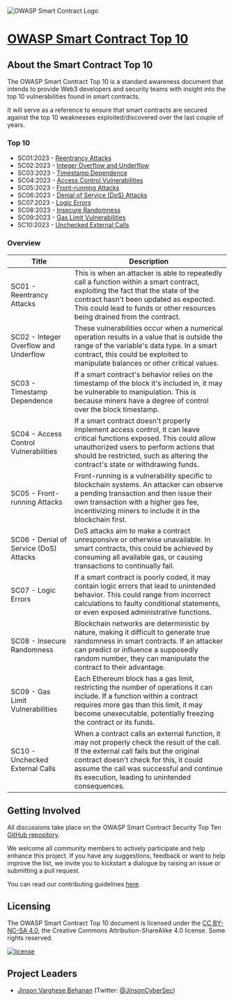 ![OWASP Smart Contract Logo](https://github.com/jinsonvarghese/test/blob/main/assets/images/OWASP%20Smart%20Contract.png)

# [OWASP Smart Contract Top 10](https://owasp.org/www-project-smart-contract-security-top-10/)

## About the Smart Contract Top 10

The OWASP Smart Contract Top 10 is a standard awareness document that intends to provide Web3 developers and security teams with insight into the top 10 vulnerabilities found in smart contracts. 

It will serve as a reference to ensure that smart contracts are secured against the top 10 weaknesses exploited/discovered over the last couple of years.

### Top 10

* SC01:2023 - [Reentrancy Attacks](2023/en/src/SC01-reentrancy-attacks.md)
* SC02:2023 - [Integer Overflow and Underflow](2023/en/src/SC02-integer-overflow-underflow.md)
* SC03:2023 - [Timestamp Dependence](2023/en/src/SC03-timestamp-dependence.md)
* SC04:2023 - [Access Control Vulnerabilities](2023/en/src/SC04-access-control-vulnerabilities.md)
* SC05:2023 - [Front-running Attacks](2023/en/src/SC05-front-running-attacks.md)
* SC06:2023 - [Denial of Service (DoS) Attacks](2023/en/src/SC06-denial-of-service-attacks.md)
* SC07:2023 - [Logic Errors](2023/en/src/SC07-logic-errors.md)
* SC08:2023 - [Insecure Randomness](2023/en/src/SC08-insecure-randomness.md)
* SC09:2023 - [Gas Limit Vulnerabilities](2023/en/src/SC09-gas-limit-vulnerabilities.md)
* SC10:2023 - [Unchecked External Calls](2023/en/src/SC10-unchecked-external-calls.md)

### Overview

| Title | Description |
| -- | -- |
| SC01 - Reentrancy Attacks | This is when an attacker is able to repeatedly call a function within a smart contract, exploiting the fact that the state of the contract hasn't been updated as expected. This could lead to funds or other resources being drained from the contract. |
| SC02 - Integer Overflow and Underflow | These vulnerabilities occur when a numerical operation results in a value that is outside the range of the variable's data type. In a smart contract, this could be exploited to manipulate balances or other critical values. |
| SC03 - Timestamp Dependence | If a smart contract's behavior relies on the timestamp of the block it's included in, it may be vulnerable to manipulation. This is because miners have a degree of control over the block timestamp. |
| SC04 - Access Control Vulnerabilities | If a smart contract doesn't properly implement access control, it can leave critical functions exposed. This could allow unauthorized users to perform actions that should be restricted, such as altering the contract's state or withdrawing funds. |
| SC05 - Front-running Attacks | Front-running is a vulnerability specific to blockchain systems. An attacker can observe a pending transaction and then issue their own transaction with a higher gas fee, incentivizing miners to include it in the blockchain first. |
| SC06 - Denial of Service (DoS) Attacks | DoS attacks aim to make a contract unresponsive or otherwise unavailable. In smart contracts, this could be achieved by consuming all available gas, or causing transactions to continually fail. |
| SC07 - Logic Errors | If a smart contract is poorly coded, it may contain logic errors that lead to unintended behavior. This could range from incorrect calculations to faulty conditional statements, or even exposed administrative functions. |
| SC08 - Insecure Randomness | Blockchain networks are deterministic by nature, making it difficult to generate true randomness in smart contracts. If an attacker can predict or influence a supposedly random number, they can manipulate the contract to their advantage. |
| SC09 - Gas Limit Vulnerabilities | Each Ethereum block has a gas limit, restricting the number of operations it can include. If a function within a contract requires more gas than this limit, it may become unexecutable, potentially freezing the contract or its funds. |
| SC10 - Unchecked External Calls | When a contract calls an external function, it may not properly check the result of the call. If the external call fails but the original contract doesn't check for this, it could assume the call was successful and continue its execution, leading to unintended consequences.

## Getting Involved
All discussions take place on the OWASP Smart Contract Security Top Ten [GitHub repository](https://github.com/OWASP/www-project-smart-contract-security-top-10). 

We welcome all community members to actively participate and help enhance this project. If you have any suggestions, feedback or want to help improve the list, we invite you to kickstart a dialogue by raising an issue or submitting a pull request.

You can read our contributing guidelines [here](CONTRIBUTING.md).

## Licensing
The OWASP Smart Contract Top 10 document is licensed under the [CC BY-NC-SA 4.0](https://creativecommons.org/licenses/by-nc-sa/4.0/), the Creative Commons
Attribution-ShareAlike 4.0 license. Some rights reserved.

[![license](https://mirrors.creativecommons.org/presskit/buttons/88x31/svg/by-nc-sa.svg)](https://github.com/OWASP/www-project-smart-contract-security-top-10/blob/master/License.md)

## Project Leaders
- [Jinson Varghese Behanan](mailto:jinson@owasp.org) (Twitter: [@JinsonCyberSec](https://twitter.com/JinsonCyberSec))
